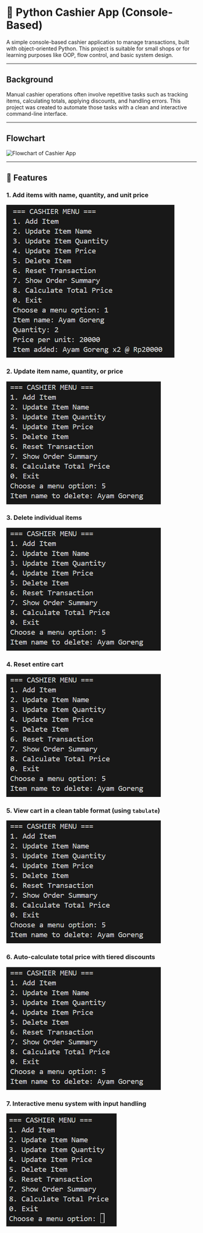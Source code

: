 # 🧾 Python Cashier App (Console-Based)

A simple console-based cashier application to manage transactions, built with object-oriented Python. This project is suitable for small shops or for learning purposes like OOP, flow control, and basic system design.

---

## Background

Manual cashier operations often involve repetitive tasks such as tracking items, calculating totals, applying discounts, and handling errors. This project was created to automate those tasks with a clean and interactive command-line interface.

---

## Flowchart

![Flowchart of Cashier App](assets/flowchart.png)

---

## 🚀 Features

### 1. Add items with name, quantity, and unit price
![Add item screenshot](result/add_item.png)

### 2. Update item name, quantity, or price
![Update item screenshot](result/error_message.png)

### 3. Delete individual items
![Delete item screenshot](result/delete_item.png)

### 4. Reset entire cart
![Reset transaction screenshot](result/reset_transaction.png)

### 5. View cart in a clean table format (using `tabulate`)
![Check order screenshot](result/check_order.png)

### 6. Auto-calculate total price with tiered discounts
![Calculate total price screenshot](result/calculate_price.png)

### 7. Interactive menu system with input handling
![Menu screenshot](result/menu.png)
